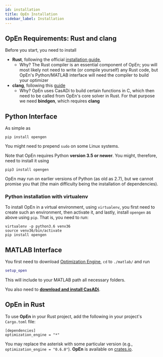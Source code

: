 ```yaml
---
id: installation
title: OpEn Installation
sidebar_label: Installation
---
```


## OpEn Requirements: Rust and clang

Before you start, you need to install

* **Rust**, following the official [installation guide](https://www.rust-lang.org/tools/install),
  - Why? The Rust compiler is an essential component of OpEn; you will most likely
    not need to write (or compile yourself) any Rust code, but OpEn's Python/MATLAB
    interface will need the compiler to build your optimizer
* **clang**, following this [guide](https://github.com/rust-lang/rust-bindgen/blob/master/book/src/requirements.md)
  - Why? OpEn uses CasADi to build certain functions in C, which then need to be 
    called from OpEn's core solver in Rust. For that purpose we need **bindgen**,
    which requires **clang**


## Python Interface
As simple as

```console
pip install opengen
```

You might need to prepend `sudo` on some Linux systems.

Note that OpEn requires Python **version 3.5 or newer**. You might, therefore,
need to install it using 

```console
pip3 install opengen
```

OpEn may run on earlier versions of Python (as old as 2.7), but we cannot promise 
you that (the main difficulty being the installation of dependencies).

### Python installation with virtualenv

To install OpEn in a virtual environment, using `virtualenv`, you first
need to create such an environment, then activate it, and lastly, install
`opengen` as above using `pip`. That is, you need to run:

```console
virtualenv -p python3.6 venv36
source venv36/bin/activate
pip install opengen
```

## MATLAB Interface
You first need to download [Optimization Engine](https://github.com/alphaville/optimization-engine/archive/master.zip), `cd` to `./matlab/` and run 

```matlab
setup_open
```

This will include to your MATLAB path all necessary folders.

You also need to [**download and install CasADi**](https://web.casadi.org/).

## OpEn in Rust 
To use **OpEn** in your Rust project, add the following in your project's `Cargo.toml` file:

```
[dependencies]
optimization_engine = "*"
```

You may replace the asterisk with some particular version (e.g., `optimization_engine = "0.6.0"`).
**OpEn** is available on [crates.io](https://crates.io/crates/optimization_engine).
